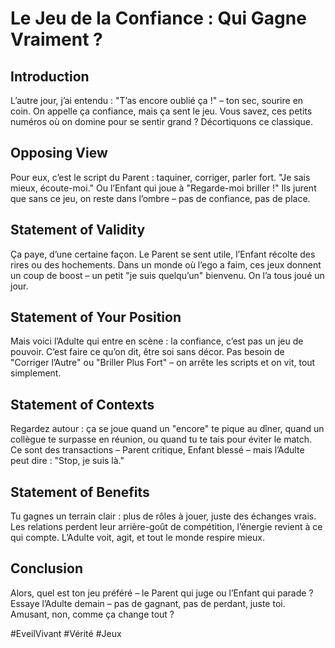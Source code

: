 # Le Jeu de la Confiance : Qui Gagne Vraiment ?  

## Introduction  
L’autre jour, j’ai entendu : "T’as encore oublié ça !" – ton sec, sourire en coin. On appelle ça confiance, mais ça sent le jeu. Vous savez, ces petits numéros où on domine pour se sentir grand ? Décortiquons ce classique.  

## Opposing View  
Pour eux, c’est le script du Parent : taquiner, corriger, parler fort. "Je sais mieux, écoute-moi." Ou l’Enfant qui joue à "Regarde-moi briller !" Ils jurent que sans ce jeu, on reste dans l’ombre – pas de confiance, pas de place.  

## Statement of Validity  
Ça paye, d’une certaine façon. Le Parent se sent utile, l’Enfant récolte des rires ou des hochements. Dans un monde où l’ego a faim, ces jeux donnent un coup de boost – un petit "je suis quelqu’un" bienvenu. On l’a tous joué un jour.  

## Statement of Your Position  
Mais voici l’Adulte qui entre en scène : la confiance, c’est pas un jeu de pouvoir. C’est faire ce qu’on dit, être soi sans décor. Pas besoin de "Corriger l’Autre" ou "Briller Plus Fort" – on arrête les scripts et on vit, tout simplement.  

## Statement of Contexts  
Regardez autour : ça se joue quand un "encore" te pique au dîner, quand un collègue te surpasse en réunion, ou quand tu te tais pour éviter le match. Ce sont des transactions – Parent critique, Enfant blessé – mais l’Adulte peut dire : "Stop, je suis là."  

## Statement of Benefits  
Tu gagnes un terrain clair : plus de rôles à jouer, juste des échanges vrais. Les relations perdent leur arrière-goût de compétition, l’énergie revient à ce qui compte. L’Adulte voit, agit, et tout le monde respire mieux.  

## Conclusion  
Alors, quel est ton jeu préféré – le Parent qui juge ou l’Enfant qui parade ? Essaye l’Adulte demain – pas de gagnant, pas de perdant, juste toi. Amusant, non, comme ça change tout ?  

#EveilVivant #Vérité #Jeux